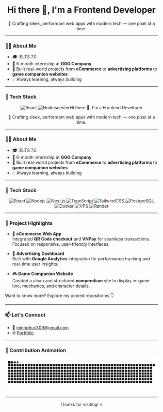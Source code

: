 <h1 align="center">Hi there 👋, I'm a Frontend Developer</h1>

<p align="center">
  🚀 Crafting sleek, performant web apps with modern tech — one pixel at a time.
</p>

---

### 🧑‍💻 About Me

- 🎓 IELTS 7.0  
- 💼 6-month internship at **GGO Company**  
- 🔨 Built real-world projects from **eCommerce** to **advertising platforms** to **game companion websites**  
- 💡 Always learning, always building

---

### 🧰 Tech Stack

<p align="center">
  <img src="https://cdn.jsdelivr.net/gh/devicons/devicon/icons/react/react-original.svg" alt="React" width="40" height="40"/>
<img src="https://cdn.jsdelivr.net/gh/devicons/devicon/icons/react/react-original.svg" alt="Nodejscenter">Hi there 👋, I'm a Frontend Developer</h1>

<p align="center">
  🚀 Crafting sleek, performant web apps with modern tech — one pixel at a time.
</p>

---

### 🧑‍💻 About Me

- 🎓 IELTS 7.0  
- 💼 6-month internship at **GGO Company**  
- 🔨 Built real-world projects from **eCommerce** to **advertising platforms** to **game companion websites**  
- 💡 Always learning, always building

---

### 🧰 Tech Stack

<p align="center">
  <img src="https://cdn.jsdelivr.net/gh/devicons/devicon/icons/react/react-original.svg" alt="React" width="40" height="40"/>
  <img src="https://colorlib.com/wp/wp-content/uploads/sites/2/node.js-logo.png" alt="Nodejs" width="40" height="40"/>
  <img src="https://cdn.jsdelivr.net/gh/devicons/devicon/icons/nextjs/nextjs-original.svg" alt="Next.js" width="40" height="40"/>
  <img src="https://cdn.jsdelivr.net/gh/devicons/devicon/icons/typescript/typescript-original.svg" alt="TypeScript" width="40" height="40"/>
  <img src="https://www.dongee.com/tutoriales/content/images/2023/10/image-7.png" alt="TailwindCSS" width="40" height="40"/>
  <img src="https://cdn.jsdelivr.net/gh/devicons/devicon/icons/postgresql/postgresql-original.svg" alt="PostgreSQL" width="40" height="40"/>
  <img src="https://cdn.jsdelivr.net/gh/devicons/devicon/icons/docker/docker-original.svg" alt="Docker" width="40" height="40"/>
  <img src="https://static.vecteezy.com/system/resources/previews/020/029/268/original/vps-letter-logo-design-on-white-background-vps-creative-circle-letter-logo-concept-vps-letter-design-vector.jpg" alt="VPS" width="40" height="40"/>
  <img src="https://avatars.githubusercontent.com/u/43289258?s=200&v=4" alt="Render" width="40" height="40"/>
</p>

---

### 🚀 Project Highlights

- 🛒 **eCommerce Web App**  
  Integrated **QR Code checkout** and **VNPay** for seamless transactions. Focused on responsive, user-friendly interfaces.

- 📢 **Advertising Dashboard**  
  Built with **Google Analytics** integration for performance tracking and real-time user insights.

- 🎮 **Game Companion Website**  
  Created a clean and structured **compendium** site to display in-game lore, mechanics, and character details.

Want to know more? Explore my pinned repositories 👇

---

### 📫 Let's Connect

- 📧 [minhphuc309@gmail.com](mailto:minhphuc309@gmail.com)  
- 🌐 [Portfolio](https://myportfolio-k5po.onrender.com)

---

### 🐍 Contribution Animation

![Snake animation](https://raw.githubusercontent.com/MPIO1002/MPIO1002/output/github-contribution-grid-snake.svg)


<!-- Automatically generated with https://github.com/Platane/snk -->

---

<p align="center">
  Thanks for visiting! ⭐
</p>

<!--
**MPIO1002/MPIO1002** is a ✨ special ✨ repository because its `README.md` appears on your GitHub profile.
-->
